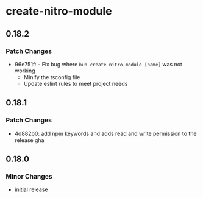 # create-nitro-module

## 0.18.2

### Patch Changes

- 96e751f: - Fix bug where `bun create nitro-module [name]` was not working
  - Minify the tsconfig file
  - Update eslint rules to meet project needs

## 0.18.1

### Patch Changes

- 4d882b0: add npm keywords and adds read and write permission to the release gha

## 0.18.0

### Minor Changes

- initial release
